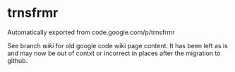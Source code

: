 # trnsfrmr
Automatically exported from code.google.com/p/trnsfrmr

See branch _wiki_ for old google code wiki page content.
It has been left as is and may now be out of contxt or incorrect in places after the migration to github.
